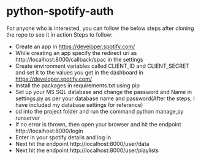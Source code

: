 # python-spotify-auth
For anyone who is interested, you can follow the below steps after cloning the repo to see it in action
Steps to follow:
- Create an app in https://developer.spotify.com/
- While creating an app specify the redirect uri as http://localhost:8000/callback/spac in the settings
- Create environment variables called CLIENT_ID and CLIENT_SECRET and set it to the values you get in the dashboard in https://developer.spotify.com/
- Install the packages in requirements.txt using pip
- Set up your MS SQL database and change the password and Name in settings.py as per your database name and password(After the steps, I have included my database settings for reference)
- cd into the project folder and run the command python manage,py runserver
- If no error is thrown, then open your browser and hit the endpoint http://localhost:8000/login
- Enter in your spotify details and log in
- Next hit the endpoint http://localhost:8000/user/data
- Next hit the endpoint http://localhost:8000/user/playlists
